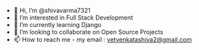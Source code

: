 - 👋 Hi, I’m @shivavarma7321
- 👀 I’m interested in Full Stack Development
- 🌱 I’m currently learning Django
- 💞️ I’m looking to collaborate on Open Source Projects
- 📫 How to reach me - my email : vetvenkatashiva2@gmail.com

<!---
shivavarma7321/shivavarma7321 is a ✨ special ✨ repository because its `README.md` (this file) appears on your GitHub profile.
You can click the Preview link to take a look at your changes.
--->
